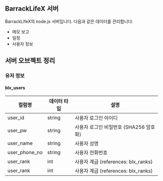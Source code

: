 ## BarrackLifeX 서버

BarrackLifeX의 node.js 서버입니다. 다음과 같은 데이터를 관리합니다:

* 메모 보고
* 일정
* 사용자 정보


## 서버 오브젝트 정리

### 유저 정보
#### blx_users
| 컬럼명 | 데이터 타입 | 설명 |
| ----- | --------- | --- |
| user_id | string | 사용자 로그인 아이디 |
| user_pw | string | 사용자 로그인 비밀번호 (SHA256 암호화) |
| user_name | string | 사용자 성명 |
| user_phone_no | string | 사용자 전화번호 |
| user_rank | int | 사용자 계급 (references: blx_ranks) |
| user_rank | int | 사용자 계급 (references: blx_ranks) |